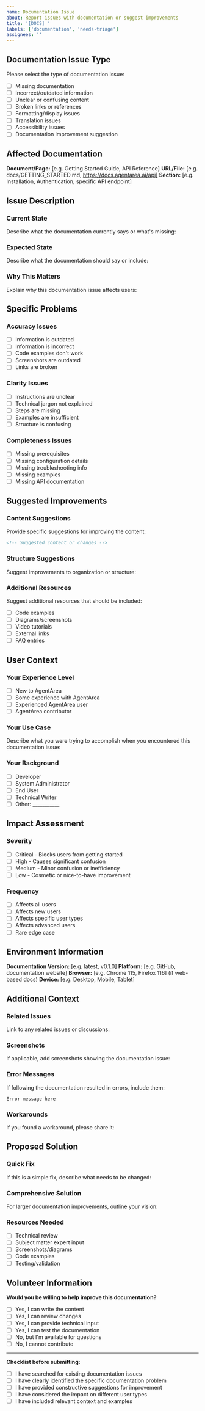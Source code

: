 ```yaml
---
name: Documentation Issue
about: Report issues with documentation or suggest improvements
title: '[DOCS] '
labels: ['documentation', 'needs-triage']
assignees: ''
---
```


## Documentation Issue Type

Please select the type of documentation issue:

- [ ] Missing documentation
- [ ] Incorrect/outdated information
- [ ] Unclear or confusing content
- [ ] Broken links or references
- [ ] Formatting/display issues
- [ ] Translation issues
- [ ] Accessibility issues
- [ ] Documentation improvement suggestion

## Affected Documentation

**Document/Page:** [e.g. Getting Started Guide, API Reference]
**URL/File:** [e.g. docs/GETTING_STARTED.md, https://docs.agentarea.ai/api]
**Section:** [e.g. Installation, Authentication, specific API endpoint]

## Issue Description

### Current State
Describe what the documentation currently says or what's missing:

### Expected State
Describe what the documentation should say or include:

### Why This Matters
Explain why this documentation issue affects users:

## Specific Problems

### Accuracy Issues
- [ ] Information is outdated
- [ ] Information is incorrect
- [ ] Code examples don't work
- [ ] Screenshots are outdated
- [ ] Links are broken

### Clarity Issues
- [ ] Instructions are unclear
- [ ] Technical jargon not explained
- [ ] Steps are missing
- [ ] Examples are insufficient
- [ ] Structure is confusing

### Completeness Issues
- [ ] Missing prerequisites
- [ ] Missing configuration details
- [ ] Missing troubleshooting info
- [ ] Missing examples
- [ ] Missing API documentation

## Suggested Improvements

### Content Suggestions
Provide specific suggestions for improving the content:

```markdown
<!-- Suggested content or changes -->
```

### Structure Suggestions
Suggest improvements to organization or structure:

### Additional Resources
Suggest additional resources that should be included:

- [ ] Code examples
- [ ] Diagrams/screenshots
- [ ] Video tutorials
- [ ] External links
- [ ] FAQ entries

## User Context

### Your Experience Level
- [ ] New to AgentArea
- [ ] Some experience with AgentArea
- [ ] Experienced AgentArea user
- [ ] AgentArea contributor

### Your Use Case
Describe what you were trying to accomplish when you encountered this documentation issue:

### Your Background
- [ ] Developer
- [ ] System Administrator
- [ ] End User
- [ ] Technical Writer
- [ ] Other: ___________

## Impact Assessment

### Severity
- [ ] Critical - Blocks users from getting started
- [ ] High - Causes significant confusion
- [ ] Medium - Minor confusion or inefficiency
- [ ] Low - Cosmetic or nice-to-have improvement

### Frequency
- [ ] Affects all users
- [ ] Affects new users
- [ ] Affects specific user types
- [ ] Affects advanced users
- [ ] Rare edge case

## Environment Information

**Documentation Version:** [e.g. latest, v0.1.0]
**Platform:** [e.g. GitHub, documentation website]
**Browser:** [e.g. Chrome 115, Firefox 116] (if web-based docs)
**Device:** [e.g. Desktop, Mobile, Tablet]

## Additional Context

### Related Issues
Link to any related issues or discussions:

### Screenshots
If applicable, add screenshots showing the documentation issue:

### Error Messages
If following the documentation resulted in errors, include them:

```
Error message here
```

### Workarounds
If you found a workaround, please share it:

## Proposed Solution

### Quick Fix
If this is a simple fix, describe what needs to be changed:

### Comprehensive Solution
For larger documentation improvements, outline your vision:

### Resources Needed
- [ ] Technical review
- [ ] Subject matter expert input
- [ ] Screenshots/diagrams
- [ ] Code examples
- [ ] Testing/validation

## Volunteer Information

**Would you be willing to help improve this documentation?**
- [ ] Yes, I can write the content
- [ ] Yes, I can review changes
- [ ] Yes, I can provide technical input
- [ ] Yes, I can test the documentation
- [ ] No, but I'm available for questions
- [ ] No, I cannot contribute

---

**Checklist before submitting:**
- [ ] I have searched for existing documentation issues
- [ ] I have clearly identified the specific documentation problem
- [ ] I have provided constructive suggestions for improvement
- [ ] I have considered the impact on different user types
- [ ] I have included relevant context and examples